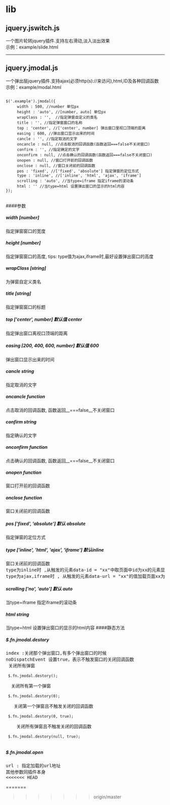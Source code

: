 # lib


## jquery.jswitch.js

一个图片轮转jquery插件.支持左右滑动,淡入淡出效果   
示例：example/slide.html

******

## jquery.jmodal.js

一个弹出层jquery插件.支持ajax(必须http(s)://来访问),html,ID及各种回调函数   
示例：example/modal.html

<pre>
<code>
$('.example').jmodal({
     width : 500, //number 单位px
     height : 'auto', //[number, auto] 单位px
     wrapClass : '',  //指定弹窗自定义的类名
     title : '', //指定弹窗窗口的名称
     top : 'center', //['center', number] 弹出窗口里视口顶端的距离
     easing : 600, //弹出窗口显示出来的时间
     cancle : '', //指定取消的文字
     oncancle : null, //点击取消的回调函数(函数返回===false不关闭窗口)
     confirm : '', //指定确定的文字
     onconfirm : null, //点击确认的回调函数(函数返回===false不关闭窗口)
     onopen : null, //窗口打开前的回调函数
     onclose : null, //窗口关闭前的回调函数
     pos : 'fixed', //['fixed', 'absolute'] 指定弹窗的定位方式
     type : 'inline', //['inline', 'html', 'ajax', 'iframe']
     scrolling : 'auto', //当type=iframe 指定iframe的滚动条
     html : '' //当type=html 设置弹出窗口的显示的html内容
});
</code>
</pre>
####参数
#####  width  [number]
指定弹窗窗口的宽度
#####  height [number]
 指定弹窗窗口的高度, tips: type值为ajax,iframe时,最好设置弹出窗口的高度
#####  wrapClass [string]
 为弹窗自定义类名
#####  title [string]
指定弹窗窗口的标题
#####  top  ['center', number] 默认值 center
指定弹出窗口离视口顶端的距离
#####  easing  [200, 400, 600, number] 默认值 600
弹出窗口显示出来的时间
#####  cancle  string
指定取消的文字
#####  oncancle  function
点击取消的回调函数, 函数返回__===false__不关闭窗口
#####  confirm  string
指定确认的文字
#####  onconfirm  function 
点击确认的回调函数, 函数返回__===false__不关闭窗口
#####  onopen  function 
窗口打开前的回调函数
#####  onclose  function 
窗口关闭前的回调函数
#####  pos  ['fixed', 'absolute'] 默认 absolute
指定弹窗的定位方式
#####  type  ['inline', 'html', 'ajax', 'iframe'] 默认inline
<pre>
窗口关闭前的回调函数
type为inline时 ,从触发的元素data-id = "xx"中取页面中id为xx的元素显示弹窗的内容
type为ajax,iframe时 , 从触发的元素data-url = "xx"的值加载页面xx为弹窗的内容
</pre>
#####  scrolling  ['no', 'auto'] 默认 auto
当type=iframe 指定iframe的滚动条
#####  html  string 
当type=html 设置弹出窗口的显示的html内容
####静态方法
##### $.fn.jmodal.destory
<pre>
index :关闭那个弹出窗口,有多个弹出窗口的时候
noDispatchEvent 设置true，表示不触发窗口的关闭回调函数
 关闭所有弹窗
 <code>
 $.fn.jmodal.destory();
 </code>
  关闭所有第一个弹窗
 <code>
 $.fn.jmodal.destory(0);
 </code>
   关闭第一个弹窗且不触发关闭的回调函数
 <code>
 $.fn.jmodal.destory(0, true);
 </code>
    关闭所有弹窗且不触发关闭的回调函数
 <code>
 $.fn.jmodal.destory(null, true);
 </code>
</pre>
##### $.fn.jmodal.open
<pre>
url : 指定加载的url地址
其他参数同插件本身
<<<<<<< HEAD
</pre>
=======
</pre>
>>>>>>> origin/master
